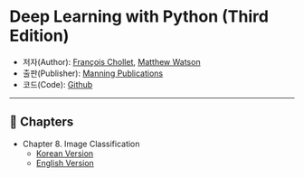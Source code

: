 # Deep Learning with Python (Third Edition)

- 저자(Author): [François Chollet](https://fchollet.com/), [Matthew Watson](https://mattdwatson.com/)
- 출판(Publisher): [Manning Publications](https://www.manning.com/books/deep-learning-with-python-third-edition)
- 코드(Code): [Github](https://github.com/fchollet/deep-learning-with-python-notebooks)

---

## 📖 Chapters

- Chapter 8. Image Classification
  - [Korean Version](./ch08.md)  
  - [English Version](./ch08.en.md)
